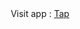 
  
  <div id="header" align="center">
  Visit app : <a target="_blank" href="https://vladislavslutskii.github.io/diplomaproject/">Tap</a>
</div>

